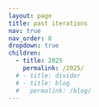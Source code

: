 ```yaml
---
layout: page
title: past iterations
nav: true
nav_order: 8
dropdown: true
children:
  - title: 2025
    permalink: /2025/
  # - title: divider
  # - title: blog
  #   permalink: /blog/
---
```

